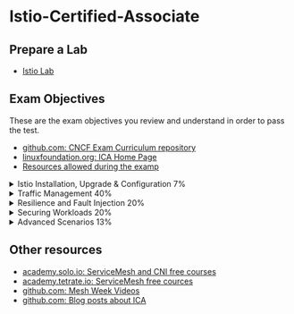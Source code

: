 # Istio-Certified-Associate

## Prepare a Lab
- [Istio Lab](labs/README.md)

## Exam Objectives

These are the exam objectives you review and understand in order to pass the test.

* [github.com: CNCF Exam Curriculum repository ](https://github.com/cncf/curriculum)
* [linuxfoundation.org: ICA Home Page](https://training.linuxfoundation.org/certification/istio-certified-associate-ica/)
* [Resources allowed during the examp](https://docs.linuxfoundation.org/tc-docs/certification/certification-resources-allowed#istio-certified-associate-ica)

<details><summary>Istio Installation, Upgrade & Configuration 7%</summary>
<p>

- [Using the Istio CLI to install a basic cluster](https://istio.io/latest/docs/setup/install/istioctl/)
  - [youtube.com: Mesh Week (Session 1)](https://www.youtube.com/watch?v=w_8Gg_jsAbU)
  - [istio.io: Installation Configuration Profiles](https://istio.io/latest/docs/setup/additional-setup/config-profiles/)
  - [istio.io: Introducing istiod: simplifying the control plane](https://istio.io/v1.16/blog/2020/istiod/)
- [Customizing the Istio installation with the IstioOperator API](https://istio.io/latest/docs/reference/config/istio.operator.v1alpha1/)
- [Using overlays to manage Istio component settings](https://istio.io/latest/docs/setup/additional-setup/customize-installation/#identify-an-istio-component)

</p>
</details>

<details><summary>Traffic Management 40%</summary>
<p>

- [Controlling network traffic flows within a service mesh](https://istio.io/latest/docs/tasks/traffic-management/request-routing/)
  - [youtube.com: Mesh Week (Session 2)](https://www.youtube.com/watch?v=Q-l1z3ejc8Q)
  - [solo.io: Istio Networking in Depth](https://www.solo.io/blog/istios-networking-in-depth/)
  - [istio.io: Traffic Shifting](https://istio.io/latest/docs/tasks/traffic-management/traffic-shifting/)
- [Configuring sidecar injection](https://istio.io/latest/docs/setup/additional-setup/sidecar-injection/)
- [Using the Gateway resource to configure ingress and egress traffic](https://istio.io/latest/docs/reference/config/networking/gateway/)
  - [istio.io: Egress Gateway](https://istio.io/latest/docs/tasks/traffic-management/egress/egress-gateway/)
  - [istio.io: Virtualservice](https://istio.io/latest/docs/reference/config/networking/virtual-service/)
- [Understanding how to use ServiceEntry resources for adding entries to internal service registry](https://istio.io/latest/docs/reference/config/networking/service-entry/)
  - [solo.io: Istio multi-cluster traffic](https://www.solo.io/blog/istio-multi-cluster-traffic-debugging/)
- [Define traffic policies using DestinationRule](https://istio.io/latest/docs/reference/config/networking/destination-rule/)
- [Configure traffic mirroring capabilities](https://istio.io/latest/docs/tasks/traffic-management/mirroring/)
  - [envoyproxy.io: HTTP route components](https://www.envoyproxy.io/docs/envoy/latest/api-v3/config/route/v3/route_components.proto#config-route-v3-routeaction-requestmirrorpolicy)

</p>
</details>

<details><summary>Resilience and Fault Injection 20%</summary>
<p>

- [Configuring circuit breakers (with or without outlier detection)](https://istio.io/latest/docs/tasks/traffic-management/circuit-breaking/)
- [Using resilience features](https://istio.io/latest/docs/concepts/traffic-management/#network-resilience-and-testing)
- [Creating fault injection](https://istio.io/latest/docs/tasks/traffic-management/fault-injection/)
  - [Fault injection](https://istio.io/latest/docs/concepts/traffic-management/#fault-injection)

</p>
</details>

<details><summary>Securing Workloads 20%</summary>
<p>

- [Understand Istio security features]()
- [Set up Istio authorization for HTTP/TCP traffic in the mesh]()
- [Configure mutual TLS at mesh, namespace, and workload levels]()

</p>
</details>

<details><summary>Advanced Scenarios 13%</summary>
<p>

- [Understand how to onboard non-Kubernetes workloads to the mesh]()
- [Troubleshoot configuration issues]()

</p>
</details>

## Other resources
- [academy.solo.io: ServiceMesh and CNI  free courses](https://academy.solo.io/learn)
- [academy.tetrate.io: ServiceMesh free cources](https://academy.tetrate.io/collections)
- [github.com: Mesh Week Videos](https://github.com/solo-io/mesh-week)
- [github.com: Blog posts about ICA](https://github.com/yuyatinnefeld/istio?tab=readme-ov-file)
